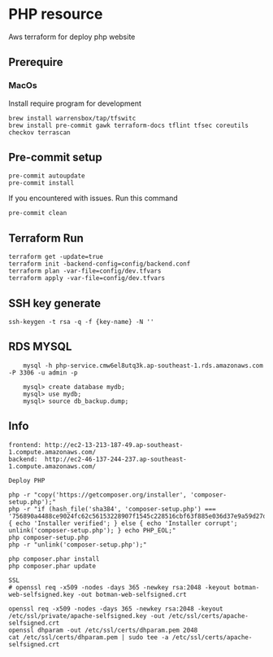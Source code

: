 # PHP resource

Aws terraform for deploy php website

## Prerequire

### MacOs

Install require program for development

``` shell
brew install warrensbox/tap/tfswitc
brew install pre-commit gawk terraform-docs tflint tfsec coreutils checkov terrascan
```

## Pre-commit setup

``` shell
pre-commit autoupdate
pre-commit install
```

If you encountered with issues. Run this command

``` shell
pre-commit clean
```

## Terraform Run

``` shell
terraform get -update=true
terraform init -backend-config=config/backend.conf
terraform plan -var-file=config/dev.tfvars
terraform apply -var-file=config/dev.tfvars
```

## SSH key generate

``` shell
ssh-keygen -t rsa -q -f {key-name} -N ''
```

## RDS MYSQL
```
    mysql -h php-service.cmw6el8utq3k.ap-southeast-1.rds.amazonaws.com -P 3306 -u admin -p

    mysql> create database mydb;
    mysql> use mydb;
    mysql> source db_backup.dump;
```

## Info
```
frontend: http://ec2-13-213-187-49.ap-southeast-1.compute.amazonaws.com/
backend:  http://ec2-46-137-244-237.ap-southeast-1.compute.amazonaws.com/

Deploy PHP

php -r "copy('https://getcomposer.org/installer', 'composer-setup.php');"
php -r "if (hash_file('sha384', 'composer-setup.php') === '756890a4488ce9024fc62c56153228907f1545c228516cbf63f885e036d37e9a59d27d63f46af1d4d07ee0f76181c7d3') { echo 'Installer verified'; } else { echo 'Installer corrupt'; unlink('composer-setup.php'); } echo PHP_EOL;"
php composer-setup.php
php -r "unlink('composer-setup.php');"

php composer.phar install
php composer.phar update

SSL
# openssl req -x509 -nodes -days 365 -newkey rsa:2048 -keyout botman-web-selfsigned.key -out botman-web-selfsigned.crt

openssl req -x509 -nodes -days 365 -newkey rsa:2048 -keyout /etc/ssl/private/apache-selfsigned.key -out /etc/ssl/certs/apache-selfsigned.crt
openssl dhparam -out /etc/ssl/certs/dhparam.pem 2048
cat /etc/ssl/certs/dhparam.pem | sudo tee -a /etc/ssl/certs/apache-selfsigned.crt
```
